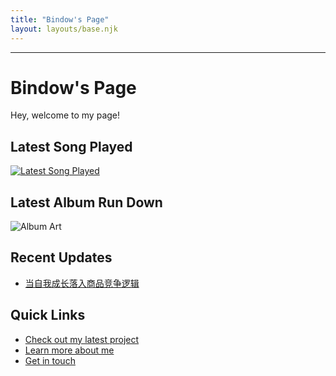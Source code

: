 ```yaml
---
title: "Bindow's Page"
layout: layouts/base.njk
---
```


---
# Bindow's Page

Hey, welcome to my page! 

## Latest Song Played

[![Latest Song Played](https://img.shields.io/endpoint?color=blueviolet&style=for-the-badge&url=https://lastfm-last-played.biancarosa.com.br/Beteix/latest-song?format=shields.io)](https://www.last.fm/user/Beteix)

## Latest Album Run Down
![Album Art](https://api.listenbrainz.org/1/art/designer-top-10/Beteix/this_month/450)

## Recent Updates

- [当自我成长落入商品竞争逻辑](/site/articles/when-self-growth-falls-into-the-logic-of-commercial-competition/)

## Quick Links

- [Check out my latest project](/site/projects/)
- [Learn more about me](/site/about/)
- [Get in touch](/site/contact/)

